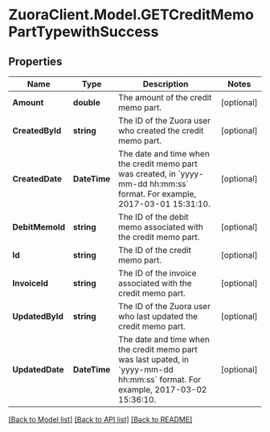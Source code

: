 # ZuoraClient.Model.GETCreditMemoPartTypewithSuccess

## Properties

Name | Type | Description | Notes
------------ | ------------- | ------------- | -------------
**Amount** | **double** | The amount of the credit memo part.  | [optional] 
**CreatedById** | **string** | The ID of the Zuora user who created the credit memo part.  | [optional] 
**CreatedDate** | **DateTime** | The date and time when the credit memo part was created, in &#x60;yyyy-mm-dd hh:mm:ss&#x60; format. For example, 2017-03-01 15:31:10.  | [optional] 
**DebitMemoId** | **string** | The ID of the debit memo associated with the credit memo part.  | [optional] 
**Id** | **string** | The ID of the credit memo part.  | [optional] 
**InvoiceId** | **string** | The ID of the invoice associated with the credit memo part.  | [optional] 
**UpdatedById** | **string** | The ID of the Zuora user who last updated the credit memo part.  | [optional] 
**UpdatedDate** | **DateTime** | The date and time when the credit memo part was last upated, in &#x60;yyyy-mm-dd hh:mm:ss&#x60; format. For example, 2017-03-02 15:36:10.  | [optional] 

[[Back to Model list]](../README.md#documentation-for-models) [[Back to API list]](../README.md#documentation-for-api-endpoints) [[Back to README]](../README.md)

